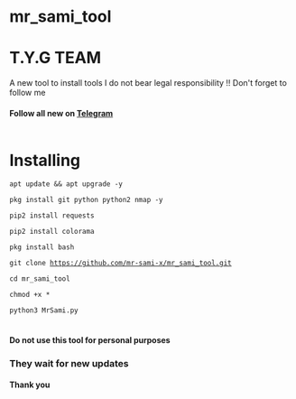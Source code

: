 # mr_sami_tool
# T.Y.G TEAM # 
A new tool to install tools
I do not bear legal responsibility !!
Don't forget to follow me
#### Follow all new on [Telegram](https://t.me/Hack_4x)
<img scr="https://c.top4top.io/p_229057adp1.jpg">

# Installing
<code>apt update && apt upgrade -y</code>

<code>pkg install git python python2 nmap -y</code>

<code>pip2 install requests </code>

<code>pip2 install colorama </code>

<code>pkg install bash </code>

<code>git clone https://github.com/mr-sami-x/mr_sami_tool.git</code>

<code>cd mr_sami_tool</code>

<code>chmod +x *</code>

<code>python3 MrSami.py </code><br><br>


#### Do not use this tool for personal purposes
### They wait for new updates
#### Thank you
